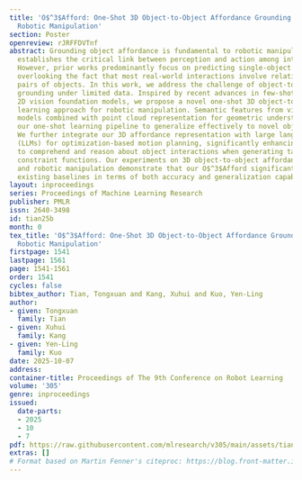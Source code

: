 ```yaml
---
title: 'O$^3$Afford: One-Shot 3D Object-to-Object Affordance Grounding for Generalizable
  Robotic Manipulation'
section: Poster
openreview: rJRFFDVTnf
abstract: Grounding object affordance is fundamental to robotic manipulation as it
  establishes the critical link between perception and action among interacting objects.
  However, prior works predominantly focus on predicting single-object affordance,
  overlooking the fact that most real-world interactions involve relationships between
  pairs of objects. In this work, we address the challenge of object-to-object affordance
  grounding under limited data. Inspired by recent advances in few-shot learning with
  2D vision foundation models, we propose a novel one-shot 3D object-to-object affordance
  learning approach for robotic manipulation. Semantic features from vision foundation
  models combined with point cloud representation for geometric understanding enable
  our one-shot learning pipeline to generalize effectively to novel objects and categories.
  We further integrate our 3D affordance representation with large language models
  (LLMs) for optimization-based motion planning, significantly enhancing LLMs’ capability
  to comprehend and reason about object interactions when generating task-specific
  constraint functions. Our experiments on 3D object-to-object affordance grounding
  and robotic manipulation demonstrate that our O$^3$Afford significantly outperforms
  existing baselines in terms of both accuracy and generalization capability.
layout: inproceedings
series: Proceedings of Machine Learning Research
publisher: PMLR
issn: 2640-3498
id: tian25b
month: 0
tex_title: 'O$^3$Afford: One-Shot 3D Object-to-Object Affordance Grounding for Generalizable
  Robotic Manipulation'
firstpage: 1541
lastpage: 1561
page: 1541-1561
order: 1541
cycles: false
bibtex_author: Tian, Tongxuan and Kang, Xuhui and Kuo, Yen-Ling
author:
- given: Tongxuan
  family: Tian
- given: Xuhui
  family: Kang
- given: Yen-Ling
  family: Kuo
date: 2025-10-07
address:
container-title: Proceedings of The 9th Conference on Robot Learning
volume: '305'
genre: inproceedings
issued:
  date-parts:
  - 2025
  - 10
  - 7
pdf: https://raw.githubusercontent.com/mlresearch/v305/main/assets/tian25b/tian25b.pdf
extras: []
# Format based on Martin Fenner's citeproc: https://blog.front-matter.io/posts/citeproc-yaml-for-bibliographies/
---
```

